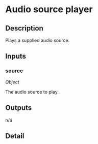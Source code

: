 # Audio source player

## Description
Plays a supplied audio source.

## Inputs
### source

*Object*

The audio source to play.

## Outputs
n/a

## Detail

